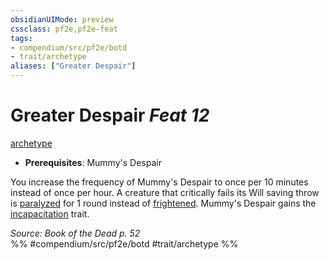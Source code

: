 ```yaml
---
obsidianUIMode: preview
cssclass: pf2e,pf2e-feat
tags:
- compendium/src/pf2e/botd
- trait/archetype
aliases: ["Greater Despair"]
---
```

# Greater Despair  *Feat 12*  
[archetype](../../rules/traits/archetype.md)  

- **Prerequisites**: Mummy's Despair

You increase the frequency of Mummy's Despair to once per 10 minutes instead of once per hour. A creature that critically fails its Will saving throw is [paralyzed](../../rules/conditions.md#Paralyzed) for 1 round instead of [frightened](../../rules/conditions.md#Frightened). Mummy's Despair gains the [incapacitation](../../rules/traits/incapacitation.md) trait.

*Source: Book of the Dead p. 52*  
%% #compendium/src/pf2e/botd #trait/archetype %%